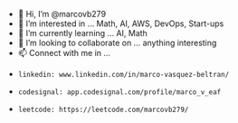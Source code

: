 - 👋 Hi, I’m @marcovb279
- 👀 I’m interested in ... Math, AI, AWS, DevOps, Start-ups
- 🌱 I’m currently learning ... AI, Math
- 💞️ I’m looking to collaborate on ... anything interesting
- 📫 Connect with me in ...
-     linkedin: www.linkedin.com/in/marco-vasquez-beltran/
-     codesignal: app.codesignal.com/profile/marco_v_eaf
-     leetcode: https://leetcode.com/marcovb279/
<!---
marcovb279/marcovb279 is a ✨ special ✨ repository because its `README.md` (this file) appears on your GitHub profile.
You can click the Preview link to take a look at your changes.
--->

